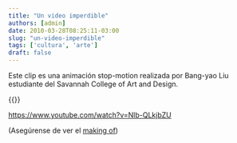 ```yaml
---
title: "Un video imperdible"
authors: [admin]
date: 2010-03-28T08:25:11-03:00
slug: "un-video-imperdible"
tags: ['cultura', 'arte']
draft: false
---
```

 
Este clip es una animación stop-motion realizada por Bang-yao Liu
estudiante del Savannah College of Art and Design.

{{<youtube Nlb-QLkjbZU>}}

https://www.youtube.com/watch?v=Nlb-QLkjbZU


(Asegúrense de ver el [making of](http://www.youtube.com/watch?v=ArJYvaCCB3c))
